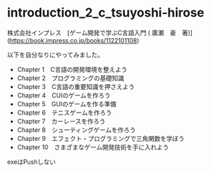 # introduction_2_c_tsuyoshi-hirose
株式会社インプレス　[ゲーム開発で学ぶC言語入門 ( 廣瀬　豪　著)] (https://book.impress.co.jp/books/1122101108)

以下を自分なりにやってみました。
- Chapter 1　C言語の開発環境を整えよう
- Chapter 2　プログラミングの基礎知識
- Chapter 3　C言語の重要知識を押さえよう
- Chapter 4　CUIのゲームを作ろう
- Chapter 5　GUIのゲームを作る準備
- Chapter 6　テニスゲームを作ろう
- Chapter 7　カーレースを作ろう
- Chapter 8　シューティングゲームを作ろう
- Chapter 9　エフェクト・プログラミングで三角関数を学ぼう
- Chapter 10　さまざまなゲーム開発技術を手に入れよう

exeはPushしない
